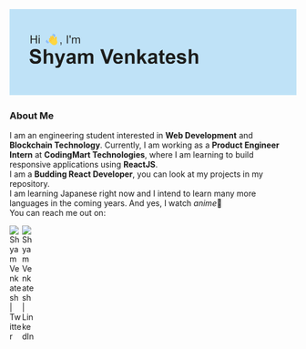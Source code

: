 ![Header Banner](https://github.com/split-sec/split-sec/blob/main/header.png)

<h3>About Me</h3>

I am an engineering student interested in **Web Development** and **Blockchain Technology**. Currently, I am working as a **Product Engineer Intern** at **CodingMart Technologies**, where I am learning to build responsive applications using **ReactJS**.
<br>
I am a **Budding React Developer**, you can look at my projects in my repository.
<br>
I am learning Japanese right now and I intend to learn many more languages in the coming years. And yes, I watch *anime*😬
<br>
You can reach me out on:

<a href="https://twitter.com/shyamvvv">
  <img align="left" alt="Shyam Venkatesh | Twitter" width="22px" src="https://raw.githubusercontent.com/peterthehan/peterthehan/master/assets/twitter.svg" />
</a>
<a href="https://www.linkedin.com/in/shyam-venkatesh/">
  <img align="left" alt="Shyam Venkatesh | LinkedIn" width="22px" src="https://raw.githubusercontent.com/peterthehan/peterthehan/master/assets/linkedin.svg" />
</a>
